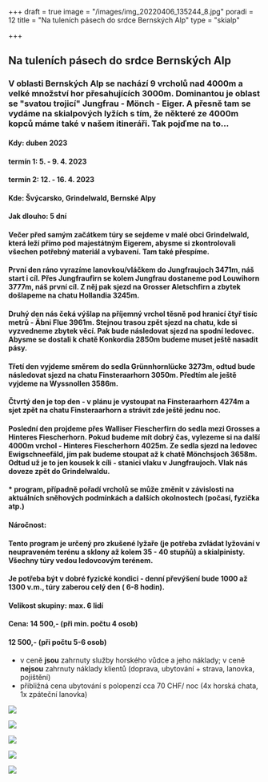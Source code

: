 +++
draft = true
image = "/images/img_20220406_135244_8.jpg"
poradi = 12
title = "Na tuleních pásech do srdce Bernských Alp"
type = "skialp"

+++
## **Na tuleních pásech do srdce Bernských Alp**

### V oblasti Bernských Alp se nachází 9 vrcholů nad 4000m a velké množství hor přesahujících 3000m. Dominantou je oblast se "svatou trojicí" Jungfrau - Mönch - Eiger. A přesně tam se vydáme na skialpových lyžích s tím, že některé ze 4000m kopců máme také v našem itineráři. Tak pojďme na to...

#### **Kdy:** duben 2023

#### **termín 1:    5. - 9. 4. 2023**

#### **termín 2:    12. - 16. 4. 2023**

#### **Kde:** Švýcarsko, Grindelwald, Bernské Alpy

#### **Jak dlouho: 5 dní**

#### Večer před samým začátkem túry se sejdeme v malé obci Grindelwald, která leží přímo pod majestátným Eigerem, abysme si zkontrolovali všechen potřebný materiál a vybavení. Tam také přespíme.

#### První den ráno vyrazíme lanovkou/vláčkem do Jungfraujoch 3471m, náš start i cíl. Přes Jungfraufirn se kolem Jungfrau dostaneme pod Louwihorn 3777m, náš první cíl. Z něj pak sjezd na Grosser Aletschfirn  a zbytek došlapeme na chatu Hollandia 3245m.

#### Druhý den nás čeká výšlap na příjemný vrchol těsně pod hranicí čtyř tisíc metrů - Äbni Flue 3961m. Stejnou trasou zpět sjezd na chatu, kde si vyzvedneme zbytek věcí. Pak bude následovat sjezd na spodní ledovec. Abysme se dostali k chatě Konkordia 2850m budeme muset ještě nasadit pásy.

#### Třetí den vyjdeme směrem do sedla Grünnhornlücke 3273m, odtud bude následovat sjezd na chatu Finsteraarhorn 3050m. Předtím ale ještě vyjdeme na Wyssnollen 3586m.

#### Čtvrtý den je top den - v plánu je vystoupat na Finsteraarhorn 4274m a sjet zpět na chatu Finsteraarhorn a strávit zde ještě jednu noc.

#### Poslední den projdeme přes Walliser Fiescherfirn do sedla mezi Grosses a Hinteres Fiescherhorn. Pokud budeme mít dobrý čas, vylezeme si na další 4000m vrchol - Hinteres Fiescherhorn 4025m. Ze sedla sjezd na ledovec Ewigschneefäld, jím pak budeme stoupat až k chatě Mönchsjoch 3658m. Odtud už je to jen kousek k cíli - stanici vlaku v Jungfraujoch. Vlak nás doveze zpět do Grindelwaldu.

#### * program, případně pořadí vrcholů se může změnit v závislosti na aktuálních sněhových podmínkách a dalších okolnostech (počasí, fyzička atp.)

#### **Náročnost:**

#### Tento program je určený pro zkušené lyžaře (je potřeba zvládat lyžování v neupraveném terénu a sklony až kolem 35 - 40 stupňů) a skialpinisty. Všechny túry vedou ledovcovým terénem.

#### Je potřeba být v dobré fyzické kondici - denní převýšení bude 1000 až 1300 v.m., túry zaberou celý den ( 6-8 hodin).

#### **Velikost skupiny: max. 6 lidí**

#### **Cena:**     **14 500,-** (při min. počtu 4 osob)

#### **12 500,-** (při počtu 5-6 osob)

* v ceně **jsou** zahrnuty služby horského vůdce a jeho náklady; v ceně **nejsou** zahrnuty náklady klientů (doprava, ubytování + strava, lanovka, pojištění)
* přibližná cena ubytování s polopenzí cca 70 CHF/ noc (4x horská chata, 1x zpáteční lanovka)

![](/images/img-20220411-wa0011.jpg)

![](/images/img_20220406_105721_7.jpg)

![](/images/img_20220406_105020_0.jpg)

![](/images/img_20220406_134908_4.jpg)

![](/images/img_20220406_080351_1.jpg)